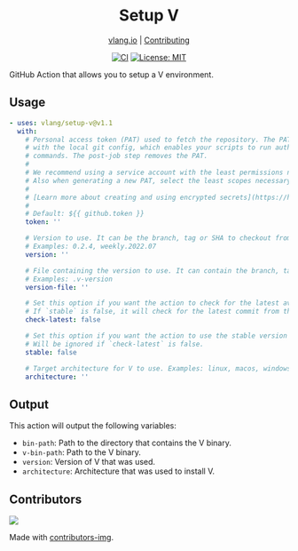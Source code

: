 <div align="center">
<h1>Setup V</h1>

[vlang.io](https://vlang.io) |
[Contributing](https://github.com/vlang/setup-v/blob/main/CONTRIBUTING.md)

</div>
<div align="center">

[![CI][workflowbadge]][workflowurl]
[![License: MIT][licensebadge]][licenseurl]

</div>

GitHub Action that allows you to setup a V environment.

## Usage

```yaml
- uses: vlang/setup-v@v1.1
  with:
    # Personal access token (PAT) used to fetch the repository. The PAT is configured
    # with the local git config, which enables your scripts to run authenticated git
    # commands. The post-job step removes the PAT.
    #
    # We recommend using a service account with the least permissions necessary.
    # Also when generating a new PAT, select the least scopes necessary.
    #
    # [Learn more about creating and using encrypted secrets](https://help.github.com/en/actions/automating-your-workflow-with-github-actions/creating-and-using-encrypted-secrets)
    #
    # Default: ${{ github.token }}
    token: ''

    # Version to use. It can be the branch, tag or SHA to checkout from the V repository.
    # Examples: 0.2.4, weekly.2022.07
    version: ''

    # File containing the version to use. It can contain the branch, tag or SHA to checkout from the V repository
    # Examples: .v-version
    version-file: ''

    # Set this option if you want the action to check for the latest available version of V.
    # If `stable` is false, it will check for the latest commit from the default branch.
    check-latest: false

    # Set this option if you want the action to use the stable version of V.
    # Will be ignored if `check-latest` is false.
    stable: false

    # Target architecture for V to use. Examples: linux, macos, windows. Will use system architecture by default.
    architecture: ''
```

## Output

This action will output the following variables:

- `bin-path`: Path to the directory that contains the V binary.
- `v-bin-path`: Path to the V binary.
- `version`: Version of V that was used.
- `architecture`: Architecture that was used to install V.

## Contributors

<a href="https://github.com/vlang/setup-v/contributors">
  <img src="https://contrib.rocks/image?repo=vlang/setup-v"/>
</a>

Made with [contributors-img](https://contrib.rocks).

[workflowbadge]: https://github.com/vlang/setup-v/actions/workflows/ci.yml/badge.svg
[licensebadge]: https://img.shields.io/badge/License-MIT-blue.svg
[workflowurl]: https://github.com/vlang/setup-v/actions/workflows/ci.yml
[licenseurl]: https://github.com/vlang/setup-v/blob/main/LICENSE
